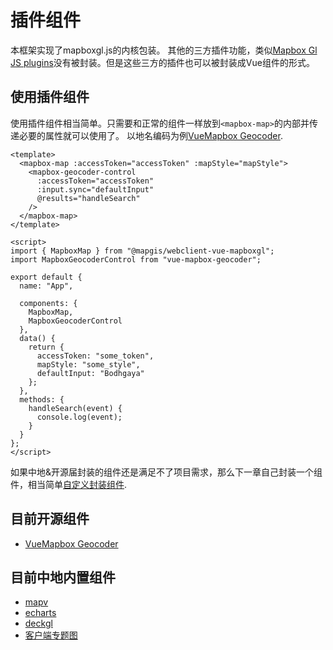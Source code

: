 # 插件组件

本框架实现了mapboxgl.js的内核包装。
其他的三方插件功能，类似[Mapbox Gl JS plugins](https://docs.mapbox.com/mapbox-gl-js/plugins/)没有被封装。但是这些三方的插件也可以被封装成Vue组件的形式。

## 使用插件组件

使用插件组件相当简单。只需要和正常的组件一样放到`<mapbox-map>`的内部并传递必要的属性就可以使用了。
以地名编码为例[VueMapbox Geocoder](https://github.com/soal/vue-mapbox-geocoder).

```vue
<template>
  <mapbox-map :accessToken="accessToken" :mapStyle="mapStyle">
    <mapbox-geocoder-control
      :accessToken="accessToken"
      :input.sync="defaultInput"
      @results="handleSearch"
    />
  </mapbox-map>
</template>

<script>
import { MapboxMap } from "@mapgis/webclient-vue-mapboxgl";
import MapboxGeocoderControl from "vue-mapbox-geocoder";

export default {
  name: "App",

  components: {
    MapboxMap,
    MapboxGeocoderControl
  },
  data() {
    return {
      accessToken: "some_token",
      mapStyle: "some_style",
      defaultInput: "Bodhgaya"
    };
  },
  methods: {
    handleSearch(event) {
      console.log(event);
    }
  }
};
</script>
```

如果中地&开源届封装的组件还是满足不了项目需求，那么下一章自己封装一个组件，相当简单[自定义封装组件](/zh/plugin_components/plugin_components_development.md).

## 目前开源组件

- [VueMapbox Geocoder](https://github.com/soal/vue-mapbox-geocoder)

## 目前中地内置组件

- [mapv](https://github.com/soal/vue-mapbox-geocoder)
- [echarts](https://github.com/soal/vue-mapbox-geocoder)
- [deckgl](https://github.com/soal/vue-mapbox-geocoder)
- [客户端专题图](https://github.com/soal/vue-mapbox-geocoder)

